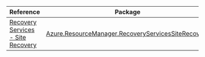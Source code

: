 | Reference | Package | Source |
|---|---|---|
|[Recovery Services - Site Recovery](resourcemanager.recoveryservicessiterecovery-readme.md)|[Azure.ResourceManager.RecoveryServicesSiteRecovery](https://www.nuget.org/packages/Azure.ResourceManager.RecoveryServicesSiteRecovery)|[Github](https://github.com/Azure/azure-sdk-for-net/blob/main/sdk/recoveryservices-siterecovery/Azure.ResourceManager.RecoveryServicesSiteRecovery)|
